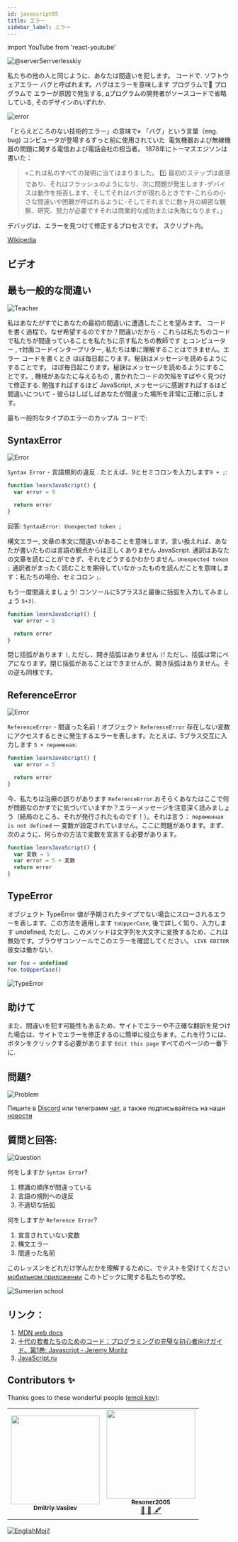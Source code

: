 ```yaml
---
id: javascript05
title: エラー
sidebar_label: エラー
---
```


import YouTube from 'react-youtube'

![@serverSerrverlesskiy](/img/javascript/headers/05.jpg)

私たちの他の人と同じように、あなたは間違いを犯します。 コードで. ソフトウェアエラー バグと呼ばれます。バグはエラーを意味します プログラムで💾 プログラムで エラーが原因で発生する, дプログラムの開発者がソースコードで省略している, そのデザインのいずれか.

![error](https://media.giphy.com/media/1VT3UNeWdijUSMpRL4/giphy.gif)

「とらえどころのない技術的エラー」の意味で» 「バグ」という言葉（eng. bug) コンピュータが登場するずっと前に使用されていた    ️ 電気機器および無線機器の問題に関する電信および電話会社の担当者。 1878年にトーマスエジソンは書いた：

> «これは私のすべての発明に当てはまりました。 1️⃣ 最初のステップは直感であり、それはフラッシュのようになり、次に問題が発生します-デバイスは動作を拒否します、そしてそれはバグが現れるときです-これらの小さな間違いや困難が呼ばれるように-そしてそれまでに数ヶ月の綿密な観察、研究、努力が必要ですそれは商業的な成功または失敗になります。」

デバッグは、エラーを見つけて修正するプロセスです。 スクリプト内。

[Wikipedia](https://ru.wikipedia.org/wiki/Программная_ошибка)

## ビデオ

<YouTube videoId="xJtVop2fAxg" />

## 最も一般的な間違い

![Teacher](https://media.giphy.com/media/27c3zdaY6eeIAwp7Qi/giphy.gif)

私はあなたがすでにあなたの最初の間違いに遭遇したことを望みます。 コードを書く過程で。なぜ希望するのですか？間違いだから - これらは私たちのコードで私たちが間違っていることを私たちに示す私たちの教師です とコンピューター    ️, т対面コードインタープリター, 私たちは単に理解することはできません。エラー コードを書くとき ほぼ毎日起こります。秘訣はメッセージを読めるようにすることです。 ほぼ毎日起こります。秘訣はメッセージを読めるようにすることです。, 機械があなたに与えるもの  , 書かれたコードの欠陥をすばやく見つけて修正する. 勉強すればするほど JavaScript, メッセージに感謝すればするほど 間違いについて - 彼らはしばしばあなたが間違った場所を非常に正確に示します。

最も一般的なタイプのエラーのカップル コードで:

## SyntaxError

![Error](https://media.giphy.com/media/TqiwHbFBaZ4ti/giphy.gif)

`Syntax Error` - 言語規則の違反 . たとえば、9とセミコロンを入力します`9 + ;`:

```jsx live
function learnJavaScript() {
  var error = 9

  return error
}
```

回答: `SyntaxError: Unexpected token ;`

構文エラー, 文章の本文に間違いがあることを意味します。言い換えれば、あなたが書いたものは言語の観点からは正しくありません  JavaScript. 通訳はあなたの文章を読むことができず、それをどうするかわかりません. `Unexpected token ;` 通訳者がまったく読むことを期待していなかったものを読んだことを意味します：私たちの場合、セミコロン `;`.

もう一度間違えましょう!
コンソールに5プラス3と最後に括弧を入力してみましょう `5+3)`.

```jsx live
function learnJavaScript() {
  var error = 5

  return error
}
```

閉じ括弧があります `)`, ただし、開き括弧はありません `(`! ただし、括弧は常にペアになります。閉じ括弧があることはできませんが、開き括弧はありません。その逆も同様です。

## ReferenceError

![Error](https://media.giphy.com/media/8L0Pky6C83SzkzU55a/giphy.gif)

`ReferenceError` - 間違った名前！オブジェクト `ReferenceError` 存在しない変数にアクセスするときに発生するエラーを表します。たとえば、5プラス交互に入力します `5 + переменая`:

```jsx live
function learnJavaScript() {
  var error = 5

  return error
}
```

今、私たちは治療の誤りがあります `ReferenceError`.おそらくあなたはここで何が問題なのかすでに気づいていますか？エラーメッセージを注意深く読みましょう（結局のところ、それが発行されたものです！）。それは言う： `переменная  is not defined` — 変数が設定されていません。ここに問題があります。まず、次のように、何らかの方法で変数を宣言する必要があります。

```jsx live
function learnJavaScript() {
  var 変数 = 5
  var error = 5 + 変数
  return error
}
```

## TypeError

オブジェクト TypeError 値が予期されたタイプでない場合にスローされるエラーを表します。この方法を適用します `toUpperCase`, 後で詳しく知り、入力します undefined, ただし、このメソッドは文字列を大文字に変換するため、これは無効です。ブラウザコンソールでこのエラーを確認してください。 `LIVE EDITOR` 彼女は働かない.

```javascript
var foo = undefined
foo.toUpperCase()
```

![TypeError](/img/javascript/25.jpg)

## 助けて

また、間違いを犯す可能性もあるため、サイトでエラーや不正確な翻訳を見つけた場合は、サイトでエラーを修正するのに簡単に役立ちます。これを行うには、ボタンをクリックする必要があります `Edit this page` すべてのページの一番下に.

## 問題?

![Problem](https://media.giphy.com/media/xTiTnGeUsWOEwsGoG4/giphy.gif)

Пишите в [Discord](https://discord.gg/6GDAfXn) или телеграмм [чат](https://t.me/jscampapp), а также подписывайтесь на наши [новости](https://t.me/javascriptapp)

## 質問と回答:

![Question](https://media.giphy.com/media/l0HlRnAWXxn0MhKLK/giphy.gif)

何をしますか `Syntax Error`?

1. 標識の順序が間違っている
2. 言語の規則への違反
3. 不適切な括弧

何をしますか `Reference Error`?

1. 宣言されていない変数
2. 構文エラー
3. 間違った名前

このレッスンをどれだけ学んだかを理解するために、でテストを受けてください [мобильном приложении](http://onelink.to/njhc95) このトピックに関する私たちの学校。

![Sumerian school](/img/app.jpg)

## リンク：
1. [MDN web docs](https://developer.mozilla.org/ru/docs/Web/JavaScript/Data_structures)
2. [十代の若者たちのためのコード：プログラミングの完璧な初心者向けガイド、第1巻: Javascript - Jeremy Moritz ](https://www.amazon.com/Code-Teens-Beginners-Programming-Javascript-ebook/dp/B07FCTLVPC)
3. [JavaScript.ru](https://learn.javascript.ru/types)

## Contributors ✨

Thanks goes to these wonderful people ([emoji key](https://allcontributors.org/docs/en/emoji-key)):

<table>
  <tr>
    <td align="center"><a href="https://fullstackserverless.github.io/"><img src="https://avatars0.githubusercontent.com/u/6774813?v=4?s=200" width="200px;" alt=""/><br /><sub><b>Dmitriy Vasilev</b></sub></a><br /> <a href="https://github.com/gHashTag/react-native-village/commits?author=gHashTag" title="Documentation">  </a></td>
    <td align="center"><a href="https://github.com/Resoner2005"><img src="https://avatars1.githubusercontent.com/u/75675814?v=4?s=200" width="200px;" alt=""/><br /><sub><b>Resoner2005</b></sub></a><br /><a href="https://github.com/gHashTag/react-native-village/issues?q=author%3AResoner2005" title="Bug reports">🐛 🎨 🖋</a></td>
  </tr>
  
</table>

[![EnglishMoji!](/img/logo/NeuroCoder.png)](https://vk.com/neurocoder)
